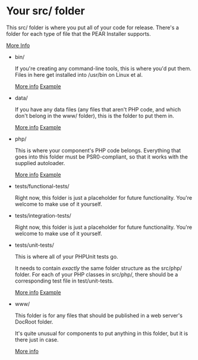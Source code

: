 Your src/ folder
================

This src/ folder is where you put all of your code for release.  There's
a folder for each type of file that the PEAR Installer supports.

[More Info](http://blog.stuartherbert.com/php/2011/04/04/explaining-file-roles/)

  * bin/

    If you're creating any command-line tools, this is where you'd put
    them.  Files in here get installed into /usr/bin on Linux et al.

    [More info](http://blog.stuartherbert.com/php/2011/04/06/php-components-shipping-a-command-line-program/)
    [Example](https://github.com/stuartherbert/phix/tree/master/src/bin)

  * data/

    If you have any data files (any files that aren't PHP code, and which
    don't belong in the www/ folder), this is the folder to put them in.

    [More info](http://blog.stuartherbert.com/php/2011/04/11/php-components-shipping-data-files-with-your-components/)
    [Example](https://github.com/stuartherbert/ComponentManagerPhpLibrary/tree/master/src/data)

  * php/

    This is where your component's PHP code belongs.  Everything that goes
    into this folder must be PSR0-compliant, so that it works with the
    supplied autoloader.

    [More info](http://blog.stuartherbert.com/php/2011/04/05/php-components-shipping-reusable-php-code/)
    [Example](https://github.com/stuartherbert/ContractLib/tree/master/src/php)

  * tests/functional-tests/

    Right now, this folder is just a placeholder for future functionality.
    You're welcome to make use of it yourself.

  * tests/integration-tests/

    Right now, this folder is just a placeholder for future functionality.
    You're welcome to make use of it yourself.

  * tests/unit-tests/

    This is where all of your PHPUnit tests go.

    It needs to contain _exactly_ the same folder structure as the src/php/
    folder.  For each of your PHP classes in src/php/, there should be a
    corresponding test file in test/unit-tests.

    [More info](http://blog.stuartherbert.com/php/2011/08/15/php-components-shipping-unit-tests-with-your-component/)
    [Example](https://github.com/stuartherbert/ContractLib/tree/master/test/unit-tests)

  * www/

    This folder is for any files that should be published in a web server's
    DocRoot folder.

    It's quite unusual for components to put anything in this folder, but
    it is there just in case.

    [More info](http://blog.stuartherbert.com/php/2011/08/16/php-components-shipping-web-pages-with-your-components/)
